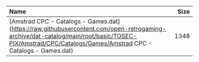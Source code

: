 |Name|Size|
|:---|---:|
|[Amstrad CPC - Catalogs - Games.dat](https://raw.githubusercontent.com/open-retrogaming-archive/dat-catalog/main/root/basic/TOSEC-PIX/Amstrad/CPC/Catalogs/Games/Amstrad CPC - Catalogs - Games.dat)|1348|
